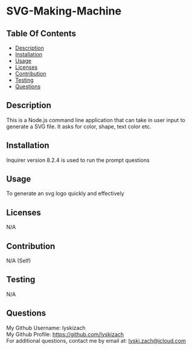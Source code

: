# SVG-Making-Machine
  

  ## Table Of Contents
  - [Description](#description)
  - [Installation](#installation)
  - [Usage](#usage)
  - [Licenses](#licenses)
  - [Contribution](#contribution)
  - [Testing](#testing)
  - [Questions](#questions)

  ## Description
  This is a Node.js command line application that can take in user input to generate a SVG file. It asks for  color, shape, text color etc.

  ## Installation
  Inquirer version 8.2.4 is used to run the prompt questions

  ## Usage
  To generate an svg logo quickly and effectively

  ## Licenses
  N/A

  ## Contribution
  N/A (Self)

  ## Testing
  N/A

  ## Questions
  My Github Username: lyskizach  
  My Github Profile: https://github.com/lyskizach  
  For additional questions, contact me by email at: lyski.zach@icloud.com  
  
